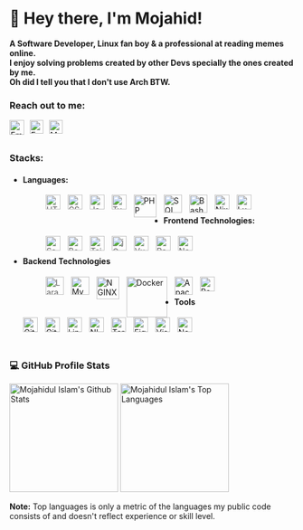 # 👋 Hey there, I'm Mojahid!
**A Software Developer, Linux fan boy & a professional at reading memes online.<br> I enjoy solving problems created by other Devs specially the ones created by me.<br/>Oh did I tell you that I don't use Arch BTW.**
<br/>

### Reach out to me:
  [<img align="left" title="Email itsemon245@gmail.com" width="26px" src="https://api.iconify.design/logos:google-gmail.svg?color=%2333d17a" style="margin-right:10px;" />](mailto:itsemon245@gmail.com)
  [<img align="left" title="facebook.com/itsemon245"  alt="Facebook Icon" width="24px" src="https://api.iconify.design/logos:facebook.svg" style="margin-right:10px;" />](https://www.facebook.com/itsemon245/)
  [<img align="left" title="itsemon245"  alt="Messenger Icon" width="24px" src="https://api.iconify.design/logos:messenger.svg" style="margin-right:10px;" />](https://messenger.com/itsemon245/)
  <br/>
  <br/>

### Stacks:
  - #### Languages:
    > <img align="left" title="HTML 5" alt="HTML5" width="26px" src="https://cdn.jsdelivr.net/gh/devicons/devicon/icons/html5/html5-original.svg" style="padding-right:10px;" />
    > <img align="left" title="CSS 3" alt="CSS3" width="26px" src="https://cdn.jsdelivr.net/gh/devicons/devicon/icons/css3/css3-original.svg" style="padding-right:10px;" />
    > <img align="left" title="JavaScript" alt="JavaScript" width="26px" src="https://cdn.jsdelivr.net/gh/devicons/devicon/icons/javascript/javascript-original.svg" style="padding-right:10px;" />
    > <img align="left" title="Typescript" alt="Typescript" width="26px" src="https://api.iconify.design/logos:typescript-icon.svg" style="padding-right:10px;" />
    <img align="left" title="PHP" alt="PHP" width="40px" src="https://api.iconify.design/logos:php.svg" style="padding-right:10px;" />
    <img align="left" title="SQL" alt="SQL" width="32px" src="https://api.iconify.design/carbon:sql.svg?color=%23e01b24" style="padding-right:10px;" />
    <img align="left" title="Bash" alt="Bash" width="32px" src="https://api.iconify.design/skill-icons:bash-light.svg?color=%23ff7800" style="padding-right:10px;" />
    <img align="left" title="Nix" alt="Nix" width="26px" src="https://api.iconify.design/vscode-icons:file-type-nix.svg" style="padding-right:10px;" />
    <img align="left" title="Lua" alt="Lua" width="26px" src="https://api.iconify.design/devicon:lua.svg" style="padding-right:10px;" />
    
    <br/>
  - #### Frontend Technologies:
    > <img align="left" title="SASS" alt="Sass" width="26px" src="https://cdn.jsdelivr.net/gh/devicons/devicon/icons/sass/sass-original.svg" style="padding-right:10px;" />
    > <img align="left" title="Bootstrap" alt="Bootstrap" width="26px" src="https://api.iconify.design/logos:bootstrap.svg" style="padding-right:10px;" />
    > <img align="left" title="Tailwind CSS" alt="Tailwind" width="26px" src="https://api.iconify.design/logos:tailwindcss-icon.svg" style="padding-right:10px;" />
    > <img align="left" title="jQuery" alt="jQuery" width="26px" src="https://cdn.jsdelivr.net/gh/devicons/devicon/icons/jquery/jquery-original.svg" style="padding-right:10px;" />
    > <img align="left" title="Vue" alt="Vue" width="26px" src="https://cdn.jsdelivr.net/gh/devicons/devicon/icons/vuejs/vuejs-original.svg" style="padding-right:10px;" />
    > <img align="left" title="React" alt="React" width="26px" src="https://cdn.jsdelivr.net/gh/devicons/devicon/icons/react/react-original.svg" style="padding-right:10px;" />
    > <img align="left" title="Next JS" alt="Next JS" width="26px" src="https://api.iconify.design/devicon:nextjs.svg?color=%238c4545" style="padding-right:10px;" />
    <br/>
  - #### Backend Technologies
    > <img align="left" title="Larvel" alt="Laravel" width="32px" src="https://avatars.githubusercontent.com/u/958072" style="padding-right:10px;" />
    <img align="left" title="MySQL" alt="MySQL" width="32px" src="https://api.iconify.design/logos:mysql.svg" style="padding-right:10px;" />
    <img align="left" title="NGINX" alt="NGINX" width="40px" src="https://api.iconify.design/devicon:nginx.svg" style="padding-right:10px;" />
    <img align="left" title="Docker" alt="Docker" width="72px" src="https://api.iconify.design/logos:docker.svg" style="padding-right:10px;" />
    <img align="left" title="Apache" alt="Apache" width="32px" src="https://api.iconify.design/devicon:apache.svg" style="padding-right:10px;" />
    <img align="left" title="REST API" alt="Rest API Icon" width="26px" src="https://api.iconify.design/mdi:api.svg?color=%23e66100" style="padding-right:10px;" />
    <br/>
  - #### Tools
    > 
    <img align="left" title="Git" alt="Git" width="26px" src="https://cdn.jsdelivr.net/gh/devicons/devicon/icons/git/git-original.svg" style="padding-right:10px;" />
    <img align="left" title="Github" alt="GitHub" width="26px" src="https://user-images.githubusercontent.com/3369400/139447912-e0f43f33-6d9f-45f8-be46-2df5bbc91289.png" style="padding-right:10px;" />
    <img align="left" title="Linux" alt="Linux" width="26px" src="https://cdn.jsdelivr.net/gh/devicons/devicon/icons/linux/linux-original.svg" style="padding-right:10px;" />
    <img align="left" title="NIXOS" alt="NIXOS" width="26px" src="https://api.iconify.design/vscode-icons:file-type-nix.svg" style="padding-right:10px;" />
    <img align="left" title="Shell" alt="Terminal" width="26px" src="https://avatars.githubusercontent.com/u/8104776" style="padding-right:10px;" />
    <img align="left" title="Figma" alt="Figma" width="26px" src="https://cdn.jsdelivr.net/gh/devicons/devicon/icons/figma/figma-original.svg" style="padding-right:10px;" />
    <img align="left" title="Visual Studio Code"  alt="Visual Studio Code" width="26px" src="https://cdn.jsdelivr.net/gh/devicons/devicon/icons/vscode/vscode-original.svg" style="padding-right:10px;" />
    <img align="left" title="Neovim"  alt="Neovim" width="26px" src="https://api.iconify.design/devicon:neovim.svg" style="padding-right:10px;" />
<br />
<br />
<br />

 
 <h3>💻 GitHub Profile Stats</h3>
 <!-- https://github.com/anuraghazra/github-readme-stats -->
  <a href="#"><img alt="Mojahidul Islam's Github Stats" src="https://denvercoder1-github-readme-stats.vercel.app/api/?username=itsemon245&show_icons=true&include_all_commits=true&count_private=true&theme=react&hide_border=true&bg_color=1F222E&title_color=F85D7F&icon_color=F8D866" height="192px"/></a>
 <a href="#"> <img alt="Mojahidul Islam's Top Languages" src="https://denvercoder1-github-readme-stats.vercel.app/api/top-langs/?username=itsemon245&langs_count=8&layout=compact&theme=react&hide_border=true&bg_color=1F222E&title_color=F85D7F&icon_color=F8D866&hide=Jupyter%20Notebook,Roff" height="192px"/></a>
  <br/>

  <b>Note:</b> Top languages is only a metric of the languages my public code consists of and doesn't reflect experience or skill level.
<br/>

